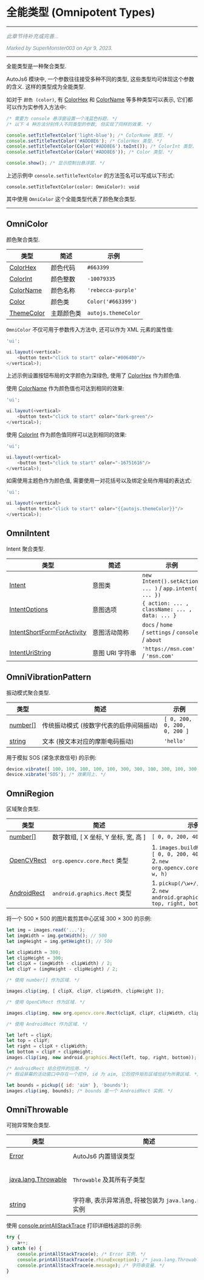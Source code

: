 # 全能类型 (Omnipotent Types)

---

<p style="font: italic 1em sans-serif; color: #78909C">此章节待补充或完善...</p>
<p style="font: italic 1em sans-serif; color: #78909C">Marked by SuperMonster003 on Apr 9, 2023.</p>

---

全能类型是一种聚合类型.

AutoJs6 模块中, 一个参数往往接受多种不同的类型, 这些类型均可体现这个参数的含义. 这样的类型成为全能类型.

如对于 `颜色 (color)`, 有 [ColorHex](dataTypes#colorhex) 和 [ColorName](dataTypes#colorname) 等多种类型可以表示, 它们都可以作为实参传入方法中:

```js
/* 需要为 console 悬浮窗设置一个浅蓝色标题. */
/* 以下 4 种方法分别传入不同类型的参数, 但实现了同样的效果. */

console.setTitleTextColor('light-blue'); /* ColorName 类型. */
console.setTitleTextColor('#ADD8E6'); /* ColorHex 类型. */
console.setTitleTextColor(Color('#ADD8E6').toInt()); /* ColorInt 类型. */
console.setTitleTextColor(Color('#ADD8E6')); /* Color 类型. */

console.show(); /* 显示控制台悬浮窗. */
```

上述示例中 `console.setTitleTextColor` 的方法签名可以写成以下形式:

```text
console.setTitleTextColor(color: OmniColor): void
```

其中使用 `OmniColor` 这个全能类型代表了颜色聚合类型.

---

## OmniColor

颜色聚合类型.

| 类型                                 | 简述                                            | 示例                                                          |
|------------------------------------|-----------------------------------------------|-------------------------------------------------------------|
| [ColorHex](dataTypes#colorhex)     | <span style="white-space:nowrap">颜色代码</span>  | <span style="white-space:nowrap">`#663399`</span>           |
| [ColorInt](dataTypes#colorint)     | <span style="white-space:nowrap">颜色整数</span>  | <span style="white-space:nowrap">`-10079335`</span>         |
| [ColorName](dataTypes#colorname)   | <span style="white-space:nowrap">颜色名称</span>  | <span style="white-space:nowrap">`'rebecca-purple'`</span>  |
| [Color](colorType)                 | <span style="white-space:nowrap">颜色类</span>   | <span style="white-space:nowrap">`Color('#663399')`</span>  |
| [ThemeColor](dataTypes#themecolor) | <span style="white-space:nowrap">主题颜色类</span> | <span style="white-space:nowrap">`autojs.themeColor`</span> |

`OmniColor` 不仅可用于参数传入方法中, 还可以作为 XML 元素的属性值:

```js
'ui';

ui.layout(<vertical>
    <button text="click to start" color="#006400"/>
</vertical>);
```

上述示例设置按钮布局的文字颜色为深绿色, 使用了 [ColorHex](dataTypes#colorhex) 作为颜色值.

使用 [ColorName](dataTypes#colorname) 作为颜色值也可达到相同的效果:

```js
'ui';

ui.layout(<vertical>
    <button text="click to start" color="dark-green"/>
</vertical>);
```

使用 [ColorInt](dataTypes#colorint) 作为颜色值同样可以达到相同的效果:

```js
'ui';

ui.layout(<vertical>
    <button text="click to start" color="-16751616"/>
</vertical>);
```

如需使用主题色作为颜色值, 需要使用一对花括号以及绑定全局作用域的表达式:

```js
'ui';

ui.layout(<vertical>
    <button text="click to start" color="{{autojs.themeColor}}"/>
</vertical>);
```

## OmniIntent

Intent 聚合类型.

| 类型                                                                 | 简述                                                 | 示例                                                                                              |
|--------------------------------------------------------------------|----------------------------------------------------|-------------------------------------------------------------------------------------------------|
| [Intent](intentType)                                               | <span style="white-space:nowrap">意图类</span>        | <span style="white-space:nowrap">`new Intent().setAction( ... )` / `app.intent({ ... })`</span> |
| [IntentOptions](intentOptionsType)                                 | <span style="white-space:nowrap">意图选项</span>       | <span style="white-space:nowrap">`{ action: ... , className: ... , data: ... }`</span>          |
| [IntentShortFormForActivity](dataTypes#intentshortformforactivity) | <span style="white-space:nowrap">意图活动简称</span>     | <span style="white-space:nowrap">`docs` / `home` / `settings` / `console` / `about`</span>      |
| [IntentUriString](dataTypes#intenturistring)                       | <span style="white-space:nowrap">意图 URI 字符串</span> | <span style="white-space:nowrap">`'https://msn.com'` / `'msn.com'`</span>                       |

## OmniVibrationPattern

振动模式聚合类型.

| 类型                                                                                      | 简述                                                            | 示例                                                                   |
|-----------------------------------------------------------------------------------------|---------------------------------------------------------------|----------------------------------------------------------------------|
| <span style="white-space:nowrap">[number](dataTypes#number)[[]](dataTypes#array)</span> | <span style="white-space:nowrap">传统振动模式 (按数字代表的启停间隔振动)</span> | <span style="white-space:nowrap">`[ 0, 200, 0, 200, 0, 200 ]`</span> |
| [string](dataTypes#string)                                                              | <span style="white-space:nowrap">文本 (按文本对应的摩斯电码振动)</span>     | <span style="white-space:nowrap">`'hello'`</span>                    |

用于模拟 SOS (紧急求救信号) 的示例:

```js
device.vibrate([ 100, 100, 100, 100, 100, 300, 300, 100, 300, 100, 300, 300, 100, 100, 100, 100, 100 ], 0);
device.vibrate('SOS'); /* 效果同上. */
```

## OmniRegion

区域聚合类型.

| 类型                                                                                      | 简述                                                                 | 示例                                                                                                                                     |
|-----------------------------------------------------------------------------------------|--------------------------------------------------------------------|----------------------------------------------------------------------------------------------------------------------------------------|
| <span style="white-space:nowrap">[number](dataTypes#number)[[]](dataTypes#array)</span> | <span style="white-space:nowrap">数字数组, [ X 坐标, Y 坐标, 宽, 高 ]</span> | <span style="white-space:nowrap">`[ 0, 0, 200, 400 ]`</span>                                                                           |
| [OpenCVRect](opencvRectType)                                                            | <span style="white-space:nowrap">`org.opencv.core.Rect` 类型</span>  | <span style="white-space:nowrap">1. `images.buildRegion(img, [ 0, 0, 200, 400 ])`<br/>2. `new org.opencv.core.Rect(x, y, w, h)`</span> |
| [AndroidRect](androidRectType)                                                          | <span style="white-space:nowrap">`android.graphics.Rect` 类型</span> | <span style="white-space:nowrap">1. `pickup(/\w+/, 'bounds')`<br/>2. `new android.graphics.Rect(left, top, right, bottom)`</span>      |

将一个 500 × 500 的图片裁剪其中心区域 300 × 300 的示例:

```js
let img = images.read('...');
let imgWidth = img.getWidth(); // 500
let imgHeight = img.getHeight(); // 500

let clipWidth = 300;
let clipHeight = 300;
let clipX = (imgWidth - clipWidth) / 2;
let clipY = (imgHeight - clipHeight) / 2;

/* 使用 number[] 作为区域. */

images.clip(img, [ clipX, clipY, clipWidth, clipHeight ]);

/* 使用 OpenCVRect 作为区域. */

images.clip(img, new org.opencv.core.Rect(clipX, clipY, clipWidth, clipHeight));

/* 使用 AndroidRect 作为区域. */

let left = clipX;
let top = clipY;
let right = clipX + clipWidth;
let bottom = clipY + clipHeight;
images.clip(img, new android.graphics.Rect(left, top, right, bottom));

/* AndroidRect 结合控件的应用. */
/* 假设屏幕的活动窗口中存在一个控件, id 为 aim, 它的控件矩形区域恰好为所需区域. */

let bounds = pickup({ id: 'aim' }, 'bounds');
images.clip(img, bounds); /* bounds 是一个 AndroidRect 实例. */
```

## OmniThrowable

可抛异常聚合类型.

| 类型                                                                             | 简述                                                                                  | 示例                                                                                                                               |
|--------------------------------------------------------------------------------|-------------------------------------------------------------------------------------|----------------------------------------------------------------------------------------------------------------------------------|
| [Error](exceptions#error-对象)                                                   | <span style="white-space:nowrap">AutoJs6 内置错误类型</span>                              | <span style="white-space:nowrap">1. `Error('error')`<br/>2. `TypeError('error')`</span>                                          |
| <span style="white-space:nowrap">[java.lang.Throwable](exceptions#java)</span> | <span style="white-space:nowrap">`Throwable` 及其所有子类型</span>                         | <span style="white-space:nowrap">1. `new java.lang.Exception('error')`<br/>2. `try { a++ } catch(e) { e.rhinoException }`</span> |
| [string](dataTypes#string)                                                     | <span style="white-space:nowrap">字符串, 表示异常消息, 将被包装为 `java.lang.Exception` 实例</span> | <span style="white-space:nowrap">`'An error has occurred'`</span>                                                                |

使用 [console.printAllStackTrace](console#m-printallstacktrace) 打印详细栈追踪的示例:

```js
try {
    a++;
} catch (e) {
    console.printAllStackTrace(e); /* Error 实例. */
    console.printAllStackTrace(e.rhinoException); /* java.lang.Throwable 实例. */
    console.printAllStackTrace(e.message); /* 字符串变量. */
}
```